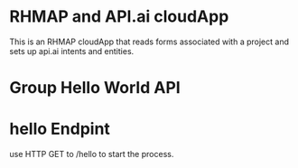 # RHMAP and API.ai cloudApp

This is an RHMAP cloudApp that reads forms associated with a project and sets up api.ai intents and entities.

# Group Hello World API

# hello Endpint
use HTTP GET to /hello to start the process.
